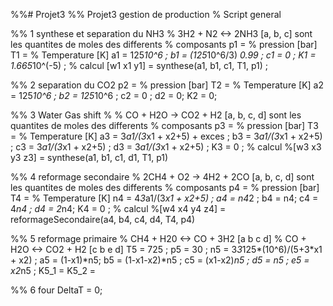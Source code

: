 %%# Projet3
%% Projet3 gestion de production
% Script general 

%% 1 synthese et separation du NH3 
% 3H2 + N2 <-> 2NH3 [a, b, c] sont les quantites de moles des differents
% composants 
p1 =  % pression [bar]
T1 =   % Temperature [K]
a1 = 125*10^6  ; 
b1 = (125*10^6/3) *0.99 ; 
c1 = 0 ; 
K1 =  1.665*10^(-5) ; 
% calcul 
[w1 x1 y1] = synthese(a1, b1, c1, T1, p1) ; 

%% 2 separation du CO2 
p2 =  % pression [bar]
T2 =   % Temperature [K]
a2 = 125*10^6  ; 
b2 = 125*10^6 ; 
c2 = 0 ; 
d2 = 0; 
K2 =  0; 



%% 3 Water Gas shift 
% % CO + H2O -> CO2 + H2 [a, b, c, d] sont les quantites de moles des differents
% composants 
p3 =  % pression [bar]
T3 =   % Temperature [K]
a3 = 3*a1/(3*x1 + x2+5) + exces   ; 
b3 = 3*a1/(3*x1 + x2+5) ; 
c3 = 3*a1/(3*x1 + x2+5) ; 
d3 = 3*a1/(3*x1 + x2+5) ;
K3 =  0 ; 
% calcul 
%[w3 x3 y3 z3] = synthese(a1, b1, c1, d1, T1, p1) 


%% 4 reformage secondaire 
% 2CH4 + O2 -> 4H2 + 2CO 
[a, b, c, d] sont les quantites de moles des differents
% composants 
p4 =  % pression [bar]
T4 =   % Temperature [K]
n4 = 4*3*a1/(3*x1 + x2+5) ; 
a4 = n4*2 ;
b4 = n4; 
c4 = 4*n4 ; 
d4 = 2*n4;
K4 =  0 ; 
% calcul 
%[w4 x4 y4 z4] = reformageSecondaire(a4, b4, c4, d4, T4, p4) 


%% 5 reformage primaire 
% CH4 + H20 <-> CO + 3H2 [a b c d]
% CO + H2O <-> CO2 + H2 [c b e d]
T5 = 725 ;
p5 = 30 ; 
n5 = 3*3*125*(10^6)/(5+3*x1 + x2) ; 
a5 = (1-x1)*n5;
b5 = (1-x1-x2)*n5 ; 
c5 = (x1-x2)*n5 ;
d5 = n5 ; 
e5 = x2*n5 ; 
K5_1 =
K5_2 =



%% 6 four 
DeltaT = 0; 




